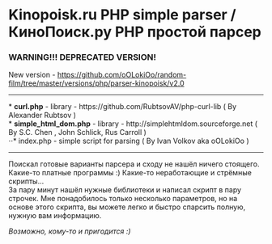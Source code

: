 # Kinopoisk.ru PHP simple parser / КиноПоиск.ру PHP простой парсер


### WARNING!!! DEPRECATED VERSION!
New version - https://github.com/oOLokiOo/random-film/tree/master/versions/php/parser-kinopoisk/v2.0

<hr />
* <b>curl.php</b> - library - https://github.com/RubtsovAV/php-curl-lib ( By Alexander Rubtsov <RubtsovAV@gmail.com> ) <br />
* <b>simple_html_dom.php</b> - library - http://simplehtmldom.sourceforge.net ( By S.C. Chen <me578022@gmail.com>, John Schlick, Rus Carroll ) <br />
⋅⋅* index.php - simple script for parsing ( By Ivan Volkov aka oOLokiOo <ivan.volkov.older@gmail.com> ) <br />
<hr />

<p style="font-weight:normal">
Поискал готовые варианты парсера и сходу не нашёл ничего стоящего. Какие-то платные программы :) Какие-то неработающие и стрёмные скрипты...<br />
За пару минут нашёл нужные библиотеки и написал скрипт в пару строчек.
Мне понадобилось только несколько параметров, но на основе этого скрипта, вы можете легко и быстро спарсить полную, нужную вам информацию.
</p>

_Возможно, кому-то и пригодится :)_
